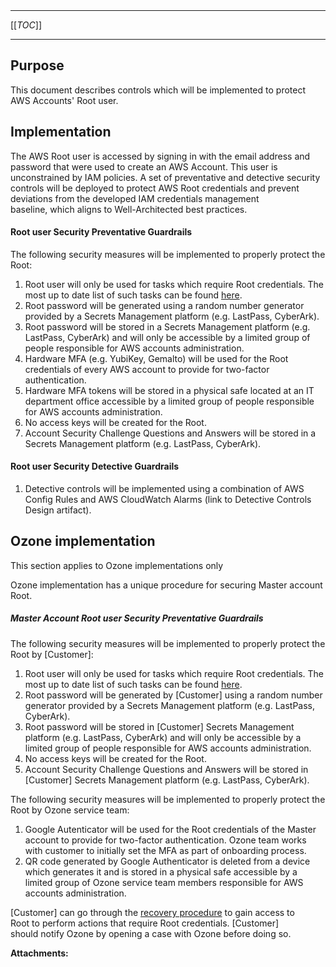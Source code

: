   

  

|    |    |    |    |
| --- | --- | --- | --- |

  

* * *

[[_TOC_]]

* * *

**Purpose**
-----------

This document describes controls which will be implemented to protect AWS Accounts' Root user. 

**Implementation**
------------------

The AWS Root user is accessed by signing in with the email address and password that were used to create an AWS Account. This user is unconstrained by IAM policies. A set of preventative and detective security controls will be deployed to protect AWS Root credentials and prevent deviations from the developed IAM credentials management baseline, which aligns to Well-Architected best practices. 

#### **Root user Security Preventative Guardrails**

The following security measures will be implemented to properly protect the Root:

1.  Root user will only be used for tasks which require Root credentials. The most up to date list of such tasks can be found [here](https://docs.aws.amazon.com/general/latest/gr/aws_tasks-that-require-root.html).
2.  Root password will be generated using a random number generator provided by a Secrets Management platform (e.g. LastPass, CyberArk).
3.  Root password will be stored in a Secrets Management platform (e.g. LastPass, CyberArk) and will only be accessible by a limited group of people responsible for AWS accounts administration.
4.  Hardware MFA (e.g. YubiKey, Gemalto) will be used for the Root credentials of every AWS account to provide for two-factor authentication.
5.  Hardware MFA tokens will be stored in a physical safe located at an IT department office accessible by a limited group of people responsible for AWS accounts administration.
6.  No access keys will be created for the Root.
7.  Account Security Challenge Questions and Answers will be stored in a Secrets Management platform (e.g. LastPass, CyberArk).

#### **Root user** **Security Detective Guardrails**

1.  Detective controls will be implemented using a combination of AWS Config Rules and AWS CloudWatch Alarms (link to Detective Controls Design artifact).

  

**Ozone implementation**
------------------------

  

  

This section applies to Ozone implementations only

  

Ozone implementation has a unique procedure for securing Master account Root.

##### **Master Account Root user Security Preventative Guardrails**

The following security measures will be implemented to properly protect the Root by \[Customer\]:

1.  Root user will only be used for tasks which require Root credentials. The most up to date list of such tasks can be found [here](https://docs.aws.amazon.com/general/latest/gr/aws_tasks-that-require-root.html).
2.  Root password will be generated by \[Customer\] using a random number generator provided by a Secrets Management platform (e.g. LastPass, CyberArk).
3.  Root password will be stored in \[Customer\] Secrets Management platform (e.g. LastPass, CyberArk) and will only be accessible by a limited group of people responsible for AWS accounts administration.
4.  No access keys will be created for the Root.
5.  Account Security Challenge Questions and Answers will be stored in \[Customer\] Secrets Management platform (e.g. LastPass, CyberArk).

The following security measures will be implemented to properly protect the Root by Ozone service team:

1.  Google Autenticator will be used for the Root credentials of the Master account to provide for two-factor authentication. Ozone team works with customer to initially set the MFA as part of onboarding process.
2.  QR code generated by Google Authenticator is deleted from a device which generates it and is stored in a physical safe accessible by a limited group of Ozone service team members responsible for AWS accounts administration.

\[Customer\] can go through the [recovery procedure](https://docs.aws.amazon.com/IAM/latest/UserGuide/id_credentials_mfa_lost-or-broken.html) to gain access to Root to perform actions that require Root credentials. \[Customer\] should notify Ozone by opening a case with Ozone before doing so.

 **Attachments:** 


